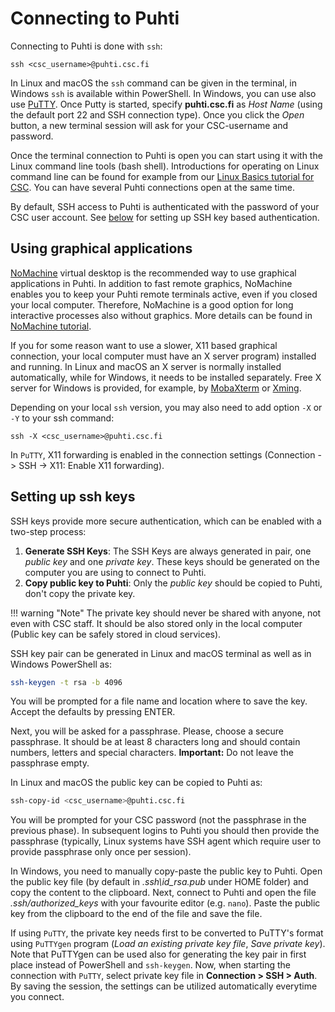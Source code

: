 # Connecting to Puhti

Connecting to Puhti is done with `ssh`:

```
ssh <csc_username>@puhti.csc.fi
```

In Linux and macOS the `ssh` command can be given in the terminal, in Windows `ssh` is available within PowerShell. 
In Windows, you can use also use [PuTTY](https://putty.org/). Once Putty is started, specify **puhti.csc.fi** 
as _Host Name_ (using the default port 22 and SSH connection type). Once you click the _Open_ button, a new terminal 
session will ask for your CSC-username and password.

Once the terminal connection to Puhti is open you can start using it with the Linux command line tools (bash shell). 
Introductions for operating on Linux command line can be found for example from our
[Linux Basics tutorial for CSC](..support/tutorials/env-guide/overview.md). 
You can have several Puhti connections open at the same time.

By default, SSH access to Puhti is authenticated with the password of your CSC user account. 
See [below](#setting-up-ssh-keys) for setting up SSH key based authentication.

## Using graphical applications

[NoMachine](../apps/nomachine.md) virtual desktop is the recommended way to use graphical applications in Puhti.
In addition to fast remote graphics, NoMachine enables you to keep your Puhti remote terminals active, even if you 
closed your local computer. Therefore, NoMachine is a good option for long interactive processes also without graphics. 
More details can be found in [NoMachine tutorial](../support/tutorials/nomachine-usage.md).

If you for some reason want to use a slower, X11 based graphical connection, your local computer must have an X server program) 
installed and running. In Linux and macOS an X server is normally installed automatically, while for Windows, it needs to be 
installed separately. Free X server for Windows is provided, for example, by
[MobaXterm](https://mobaxterm.mobatek.net/) or [Xming](http://www.straightrunning.com/XmingNotes/).

Depending on your local `ssh` version, you may also need to add option `-X` or `-Y` to your ssh command:
```
ssh -X <csc_username>@puhti.csc.fi
```

In `PuTTY`, X11 forwarding is enabled in the connection settings (Connection -> SSH -> X11: Enable X11 forwarding).

## Setting up ssh keys

SSH keys provide more secure authentication, which can be enabled with a two-step process:

1. **Generate SSH Keys**: The SSH Keys are always generated in pair,
   one *public key* and one *private key*. These keys should be generated
   on the computer you are using to connect to Puhti. 
2. **Copy public key to Puhti**: Only the *public key* should be
   copied to Puhti, don't copy the private key. 

!!! warning "Note"
    The private key should never be shared with anyone, not even with
    CSC staff. It should be also stored only in the local computer (Public key
    can be safely stored in cloud services).

SSH key pair can be generated in Linux and macOS terminal as well as in Windows PowerShell as:

```bash
ssh-keygen -t rsa -b 4096
```

You will be prompted for a file name and location where to save the
key. Accept the defaults by pressing ENTER.

Next, you will be asked for a passphrase. Please, choose a secure
passphrase. It should be at least 8 characters long and should contain
numbers, letters and special characters. **Important:** Do not leave
the passphrase empty.

In Linux and macOS the public key can be copied to Puhti as:

```bash
ssh-copy-id <csc_username>@puhti.csc.fi
```

You will be prompted for your CSC password (not the passphrase in the
previous phase). In subsequent logins to Puhti you should then provide
the passphrase (typically, Linux systems have SSH agent which require
user to provide passphrase only once per session).

In Windows, you need to manually copy-paste the public key to Puhti. Open the public key file 
(by default in _.ssh\id_rsa.pub_ under HOME folder) and copy the content to the clipboard. Next, connect to
Puhti and open the file _.ssh/authorized_keys_ with your favourite editor (e.g. `nano`). Paste the public key
from the clipboard to the end of the file and save the file.

If using `PuTTY`, the private key needs first to be converted to PuTTY's format using `PuTTYgen` program 
(_Load an existing private key file_, _Save private key_). Note that PuTTYgen can be used also for generating 
the key pair in first place instead of PowerShell and `ssh-keygen`. Now, when starting the connection with `PuTTY`, 
select private key file in **Connection > SSH > Auth**. By saving the session, the settings can be utilized automatically 
everytime you connect.
